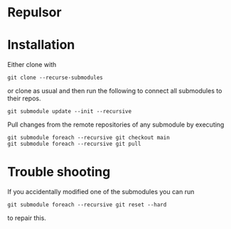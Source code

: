 # Repulsor

# Installation

Either clone with

    git clone --recurse-submodules

or clone as usual and then run the following to connect all submodules to their repos.

    git submodule update --init --recursive
    

Pull changes from the remote repositories of any submodule by executing

    git submodule foreach --recursive git checkout main
    git submodule foreach --recursive git pull
    
    
# Trouble shooting

If you accidentally modified one of the submodules you can run

    git submodule foreach --recursive git reset --hard
    
to repair this.


